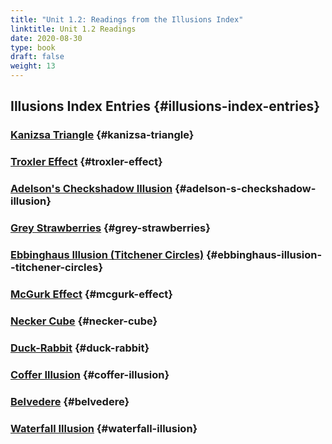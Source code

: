 ```yaml
---
title: "Unit 1.2: Readings from the Illusions Index"
linktitle: Unit 1.2 Readings
date: 2020-08-30
type: book
draft: false
weight: 13
---
```


## Illusions Index Entries {#illusions-index-entries}


### [Kanizsa Triangle](https://www.illusionsindex.org/i/kanizsa-triangle) {#kanizsa-triangle}


### [Troxler Effect](https://www.illusionsindex.org/i/troxler-effect) {#troxler-effect}


### [Adelson's Checkshadow Illusion](https://www.illusionsindex.org/ir/checkershadow) {#adelson-s-checkshadow-illusion}


### [Grey Strawberries](https://www.illusionsindex.org/i/grey-strawberries) {#grey-strawberries}


### [Ebbinghaus Illusion (Titchener Circles)](https://www.illusionsindex.org/ir/ebbinghaus-illusion) {#ebbinghaus-illusion--titchener-circles}


### [McGurk Effect](https://www.illusionsindex.org/i/mcgurk-effect) {#mcgurk-effect}


### [Necker Cube](https://www.illusionsindex.org/ir/necker-cube) {#necker-cube}


### [Duck-Rabbit](https://www.illusionsindex.org/i/duck-rabbit) {#duck-rabbit}


### [Coffer Illusion](https://www.illusionsindex.org/i/coffer-illusion) {#coffer-illusion}


### [Belvedere](https://www.illusionsindex.org/i/belevedere) {#belvedere}


### [Waterfall Illusion](https://www.illusionsindex.org/ir/waterfall-illusion) {#waterfall-illusion}
